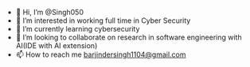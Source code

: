 - 👋 Hi, I’m @Singh050
- 👀 I’m interested in working full time in Cyber Security
- 🌱 I’m currently learning cybersecurity
- 💞️ I’m looking to collaborate on research in software engineering with AI(IDE with AI extension)
- 📫 How to reach me barjindersingh1104@gmail.com

<!---
Singh050/Singh050 is a ✨ special ✨ repository because its `README.md` (this file) appears on your GitHub profile.
You can click the Preview link to take a look at your changes.
--->
